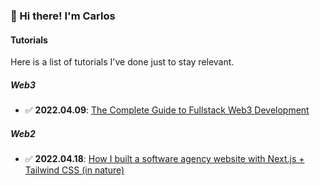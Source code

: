 ### 🍕 Hi there! I'm Carlos

#### Tutorials
Here is a list of tutorials I've done just to stay relevant.

##### Web3
* ✅ **2022.04.09**: [The Complete Guide to Fullstack Web3 Development](https://github.com/caestrada/The-Complete-Guide-to-Full-Stack-Web3-Development)

##### Web2
* ✅ **2022.04.18**: [How I built a software agency website with Next.js + Tailwind CSS (in nature)](https://github.com/caestrada/2022.04.18_margelo-website)


